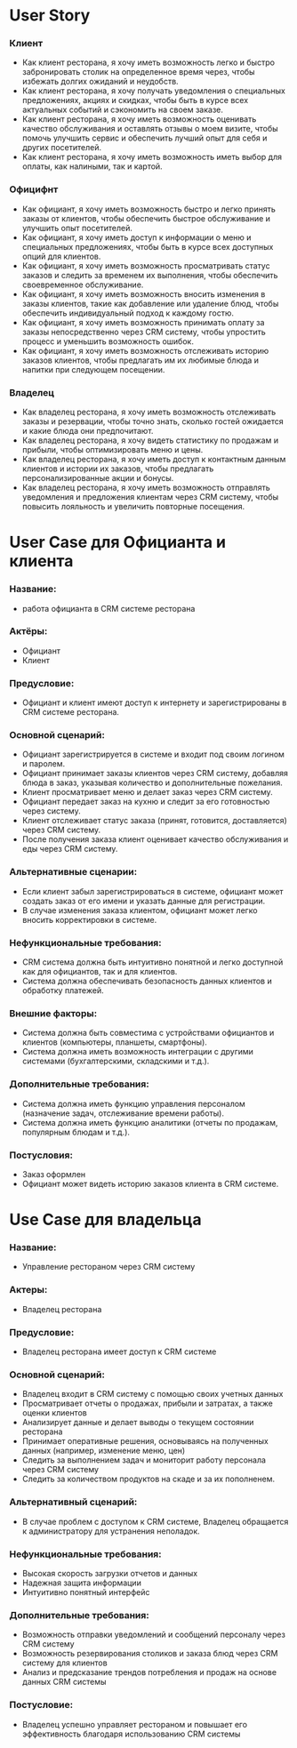 # User Story

### Клиент
- Как клиент ресторана, я хочу иметь возможность легко и быстро забронировать столик на определенное время через, чтобы избежать долгих ожиданий и неудобств.
- Как клиент ресторана, я хочу получать уведомления о специальных предложениях, акциях и скидках, чтобы быть в курсе всех актуальных событий и сэкономить на своем заказе.
- Как клиент ресторана, я хочу иметь возможность оценивать качество обслуживания и оставлять отзывы о моем визите, чтобы помочь улучшить сервис и обеспечить лучший опыт для себя и других посетителей.
- Как клиент ресторана, я хочу иметь возможность иметь выбор для оплаты, как налиными, так и картой.
### Официфнт
- Как официант, я хочу иметь возможность быстро и легко принять заказы от клиентов, чтобы обеспечить быстрое обслуживание и улучшить опыт посетителей.
- Как официант, я хочу иметь доступ к информации о меню и специальных предложениях, чтобы быть в курсе всех доступных опций для клиентов.
- Как официант, я хочу иметь возможность просматривать статус заказов и следить за временем их выполнения, чтобы обеспечить своевременное обслуживание.
- Как официант, я хочу иметь возможность вносить изменения в заказы клиентов, такие как добавление или удаление блюд, чтобы обеспечить индивидуальный подход к каждому гостю.
- Как официант, я хочу иметь возможность принимать оплату за заказы непосредственно через CRM систему, чтобы упростить процесс и уменьшить возможность ошибок.
- Как официант, я хочу иметь возможность отслеживать историю заказов клиентов, чтобы предлагать им их любимые блюда и напитки при следующем посещении.
### Владелец
- Как владелец ресторана, я хочу иметь возможность отслеживать заказы и резервации, чтобы точно знать, сколько гостей ожидается и какие блюда они предпочитают.
- Как владелец ресторана, я хочу видеть статистику по продажам и прибыли, чтобы оптимизировать меню и цены.
- Как владелец ресторана, я хочу иметь доступ к контактным данным клиентов и истории их заказов, чтобы предлагать персонализированные акции и бонусы.
- Как владелец ресторана, я хочу иметь возможность отправлять уведомления и предложения клиентам через CRM систему, чтобы повысить лояльность и увеличить повторные посещения.

# User Case для Официанта и клиента 

### Название: 
- работа официанта в CRM системе ресторана

### Актёры:
- Официант
- Клиент

### Предусловие: 
- Официант и клиент имеют доступ к интернету и зарегистрированы в CRM системе ресторана.

### Основной сценарий:
- Официант зарегистрируется в системе и входит под своим логином и паролем.
- Официант принимает заказы клиентов через CRM систему, добавляя блюда в заказ, указывая количество и дополнительные пожелания.
- Клиент просматривает меню и делает заказ через CRM систему.
- Официант передает заказ на кухню и следит за его готовностью через систему.
- Клиент отслеживает статус заказа (принят, готовится, доставляется) через CRM систему.
- После получения заказа клиент оценивает качество обслуживания и еды через CRM систему.

### Альтернативные сценарии:
- Если клиент забыл зарегистрироваться в системе, официант может создать заказ от его имени и указать данные для регистрации.
- В случае изменения заказа клиентом, официант может легко вносить корректировки в системе.

### Нефункциональные требования:
- CRM система должна быть интуитивно понятной и легко доступной как для официантов, так и для клиентов.
- Система должна обеспечивать безопасность данных клиентов и обработку платежей.

### Внешние факторы:

- Система должна быть совместима с устройствами официантов и клиентов (компьютеры, планшеты, смартфоны).
- Система должна иметь возможность интеграции с другими системами (бухгалтерскими, складскими и т.д.).

### Дополнительные требования:

- Система должна иметь функцию управления персоналом (назначение задач, отслеживание времени работы).
- Система должна иметь функцию аналитики (отчеты по продажам, популярным блюдам и т.д.).

### Постусловия:
- Заказ оформлен
- Официант может видеть историю заказов клиента в CRM системе.

# Use Case для владельца

### Название: 
- Управление рестораном через CRM систему

### Актеры:
- Владелец ресторана

### Предусловие:
- Владелец ресторана имеет доступ к CRM системе

### Основной сценарий:
- Владелец входит в CRM систему с помощью своих учетных данных
- Просматривает отчеты о продажах, прибыли и затратах, а также оценки клиентов
- Анализирует данные и делает выводы о текущем состоянии ресторана
- Принимает оперативные решения, основываясь на полученных данных (например, изменение меню, цен)
- Следить за выполнением задач и мониторит работу персонала через CRM систему
- Следить за количеством продуктов на скаде и за их пополненем. 

### Альтернативный сценарий:
- В случае проблем с доступом к CRM системе, Владелец обращается к администратору для устранения неполадок.

### Нефункциональные требования:

- Высокая скорость загрузки отчетов и данных
- Надежная защита информации
- Интуитивно понятный интерфейс

### Дополнительные требования:
- Возможность отправки уведомлений и сообщений персоналу через CRM систему
- Возможность резервирования столиков и заказа блюд через CRM систему для клиентов
- Анализ и предсказание трендов потребления и продаж на основе данных CRM системы

### Постусловие:
- Владелец успешно управляет рестораном и повышает его эффективность благодаря использованию CRM системы
